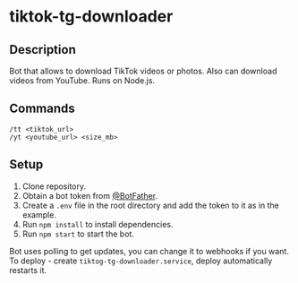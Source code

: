 # tiktok-tg-downloader

## Description

Bot that allows to download TikTok videos or photos.
Also can download videos from YouTube.
Runs on Node.js.

## Commands

`/tt <tiktok_url>`  
`/yt <youtube_url> <size_mb>`

## Setup

1. Clone repository.
2. Obtain a bot token from [@BotFather](https://t.me/BotFather).
3. Create a `.env` file in the root directory and add the token to it as in the example.
4. Run `npm install` to install dependencies.
5. Run `npm start` to start the bot.

Bot uses polling to get updates, you can change it to webhooks if you want.  
To deploy - create `tiktog-tg-downloader.service`, deploy automatically restarts it.